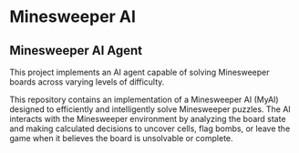 # Minesweeper AI

## Minesweeper AI Agent

This project implements an AI agent capable of solving Minesweeper boards across varying levels of difficulty.

This repository contains an implementation of a Minesweeper AI (MyAI) designed to efficiently and intelligently solve Minesweeper puzzles. The AI interacts with the Minesweeper environment by analyzing the board state and making calculated decisions to uncover cells, flag bombs, or leave the game when it believes the board is unsolvable or complete.
